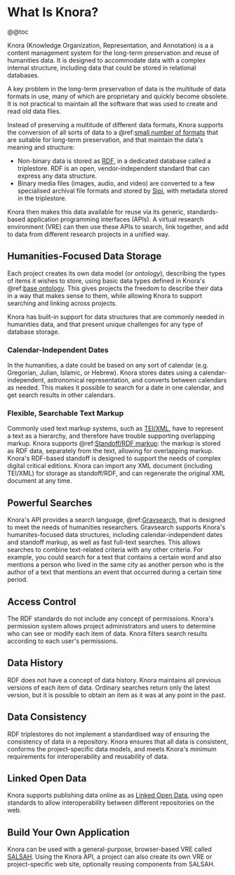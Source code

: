 <!---
Copyright © 2015-2018 the contributors (see Contributors.md).

This file is part of Knora.

Knora is free software: you can redistribute it and/or modify
it under the terms of the GNU Affero General Public License as published
by the Free Software Foundation, either version 3 of the License, or
(at your option) any later version.

Knora is distributed in the hope that it will be useful,
but WITHOUT ANY WARRANTY; without even the implied warranty of
MERCHANTABILITY or FITNESS FOR A PARTICULAR PURPOSE.  See the
GNU Affero General Public License for more details.

You should have received a copy of the GNU Affero General Public
License along with Knora.  If not, see <http://www.gnu.org/licenses/>.
-->

# What Is Knora?

@@toc

Knora (Knowledge Organization, Representation, and Annotation) is a
a content management system for the long-term preservation and reuse of
humanities data. It is designed to accommodate data with a complex internal
structure, including data that could be stored in relational databases.

A key problem in the long-term preservation of data is the multitude of
data formats in use, many of which are proprietary and quickly become obsolete.
It is not practical to maintain all the software that was used to create and
read old data files.

Instead of preserving a multitude of different data formats, Knora supports
the conversion of all sorts of data to a @ref:[small number of formats](data-formats.md)
that are suitable for long-term preservation, and that maintain the data's meaning and
structure:

- Non-binary data is stored as
  [RDF](http://www.w3.org/TR/2014/NOTE-rdf11-primer-20140624/), in a dedicated
  database called a triplestore. RDF is an open, vendor-independent standard
  that can express any data structure.
- Binary media files (images, audio, and video) are converted to a few specialised
  archival file formats and stored by [Sipi](https://github.com/dhlab-basel/Sipi),
  with metadata stored in the triplestore.

Knora then makes this data available for reuse via its generic, standards-based
application programming interfaces (APIs). A virtual research environment
(VRE) can then use these APIs to search, link together, and add to data
from different research projects in a unified way.

## Humanities-Focused Data Storage

Each project creates its own data model (or *ontology*), describing the types of
items it wishes to store, using basic data types defined in Knora's
@ref:[base ontology](../02-knora-ontologies/knora-base.md).
This gives projects the freedom to describe their data in a way that makes
sense to them, while allowing Knora to support searching and linking across projects.

Knora has built-in support for data structures that are commonly needed in
humanities data, and that present unique challenges for any type of database storage.

### Calendar-Independent Dates

In the humanities, a date could be based on any sort of calendar (e.g.
Gregorian, Julian, Islamic, or Hebrew). Knora stores dates using a calendar-independent,
astronomical representation, and converts between calendars as needed. This makes
it possible to search for a date in one calendar, and get search results in other calendars.

### Flexible, Searchable Text Markup

Commonly used text markup systems, such as [TEI/XML](http://www.tei-c.org/),
have to represent a text as a hierarchy, and therefore have trouble supporting
overlapping markup. Knora supports @ref:[Standoff/RDF markup](standoff-rdf.md): the markup is stored
as RDF data, separately from the text, allowing for overlapping markup. Knora's RDF-based standoff
is designed to support the needs of complex digital critical editions. Knora
can import any XML document (including TEI/XML) for storage as standoff/RDF,
and can regenerate the original XML document at any time.

## Powerful Searches

Knora's API provides a search language, @ref:[Gravsearch](../03-apis/api-v2/query-language.md),
that is designed to meet the needs of humanities researchers. Gravsearch supports Knora's
humanites-focused data structures, including calendar-independent dates and standoff markup, as well
as fast full-text searches. This allows searches to combine text-related criteria with any other
criteria. For example, you could search for a text that contains a certain word
and also mentions a person who lived in the same city as another person who is the
author of a text that mentions an event that occurred during a certain time period.

## Access Control

The RDF standards do not include any concept of permissions. Knora's permission
system allows project administrators and users to determine who can see or
modify each item of data. Knora filters search results according to each
user's permissions.

## Data History

RDF does not have a concept of data history. Knora maintains all previous
versions of each item of data. Ordinary searches return only the latest version,
but it is possible to obtain an item as it was at any point in the past.

## Data Consistency

RDF triplestores do not implement a standardised way of ensuring the consistency
of data in a repository. Knora ensures that all data is consistent, conforms
the project-specific data models, and meets Knora's minimum requirements
for interoperability and reusability of data.

## Linked Open Data

Knora supports publishing data online as as [Linked Open Data](http://linkeddata.org/),
using open standards to allow interoperability between different repositories
on the web.

## Build Your Own Application

Knora can be used with a general-purpose, browser-based VRE called
[SALSAH](https://dhlab-basel.github.io/Salsah/). Using the Knora API, a project
can also create its own VRE or project-specific web site, optionally
reusing components from SALSAH.
